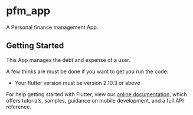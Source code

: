 # pfm_app

A Personal finance management App.

## Getting Started

This App manages the debt and expense of a user.

A few thinks are must be done if you want to get you run the code:

- Your flutter version must be version 2.10.3 or above

For help getting started with Flutter, view our
[online documentation](https://flutter.dev/docs), which offers tutorials,
samples, guidance on mobile development, and a full API reference.
